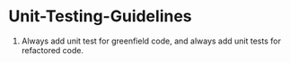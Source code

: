 # Unit-Testing-Guidelines

1. Always add unit test for greenfield code, and always add unit tests for refactored code.
